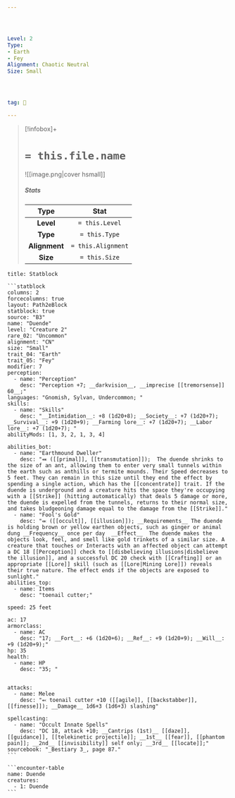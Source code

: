 ```yaml
---




Level: 2
Type:
- Earth
- Fey
Alignment: Chaotic Neutral
Size: Small




tag: 👹

---
```


> [!infobox]+
> #  `= this.file.name`
> ![[image.png|cover hsmall]]
> ##### Stats
> Type | Stat |
> :---:|:---:|
> **Level** | `= this.Level` |
> **Type** | `= this.Type` |
> **Alignment** | `= this.Alignment` |
> **Size** | `= this.Size` |



````ad-info
title: Statblock

```statblock
columns: 2
forcecolumns: true
layout: Path2eBlock
statblock: true
source: "B3"
name: "Duende"
level: "Creature 2"
rare_02: "Uncommon"
alignment: "CN"
size: "Small"
trait_04: "Earth"
trait_05: "Fey"
modifier: 7
perception:
  - name: "Perception"
    desc: "Perception +7; __darkvision__, __imprecise [[tremorsense]] 60__;"
languages: "Gnomish, Sylvan, Undercommon; "
skills:
  - name: "Skills"
    desc: "__Intimidation__: +8 (1d20+8); __Society__: +7 (1d20+7); __Survival__: +9 (1d20+9); __Farming lore__: +7 (1d20+7); __Labor lore__: +7 (1d20+7); "
abilityMods: [1, 3, 2, 1, 3, 4]

abilities_bot:
  - name: "Earthmound Dweller"
    desc: "⬽ ([[primal]], [[transmutation]]);  The duende shrinks to the size of an ant, allowing them to enter very small tunnels within the earth such as anthills or termite mounds. Their Speed decreases to 5 feet. They can remain in this size until they end the effect by spending a single action, which has the [[concentrate]] trait. If the duende is underground and a creature hits the space they're occupying with a [[Strike]] (hitting automatically) that deals 5 damage or more, the duende is expelled from the tunnels, returns to their normal size, and takes bludgeoning damage equal to the damage from the [[Strike]]."
  - name: "Fool's Gold"
    desc: "⬺ ([[occult]], [[illusion]]); __Requirements__ The duende is holding brown or yellow earthen objects, such as ginger or animal dung __Frequency__ once per day  __Effect__  The duende makes the objects look, feel, and smell like gold trinkets of a similar size. A creature that touches or Interacts with an affected object can attempt a DC 18 [[Perception]] check to [[disbelieving illusions|disbelieve the illusion]], and a successful DC 20 check with [[Crafting]] or an appropriate [[Lore]] skill (such as [[Lore|Mining Lore]]) reveals their true nature. The effect ends if the objects are exposed to sunlight."
abilities_top:
  - name: Items
    desc: "toenail cutter;"

speed: 25 feet

ac: 17
armorclass:
  - name: AC
    desc: "17; __Fort__: +6 (1d20+6); __Ref__: +9 (1d20+9); __Will__: +9 (1d20+9);"
hp: 35
health:
  - name: HP
    desc: "35; "


attacks:
  - name: Melee
    desc: "⬻ toenail cutter +10 ([[agile]], [[backstabber]], [[finesse]]); __Damage__ 1d6+3 (1d6+3) slashing"

spellcasting:
  - name: "Occult Innate Spells"
    desc: "DC 18, attack +10; __Cantrips (1st)__ [[daze]], [[guidance]], [[telekinetic projectile]]; __1st__ [[fear]], [[phantom pain]]; __2nd__ [[invisibility]] self only; __3rd__ [[locate]];"
sourcebook: "_Bestiary 3_, page 87."
```

```encounter-table
name: Duende
creatures:
  - 1: Duende
```

````


